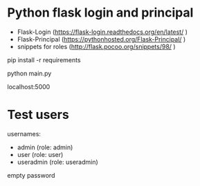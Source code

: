 # Python flask login and principal

* Flask-Login (https://flask-login.readthedocs.org/en/latest/ )
* Flask-Principal (https://pythonhosted.org/Flask-Principal/ )
* snippets for roles (http://flask.pocoo.org/snippets/98/ )


pip install -r requirements

python main.py

localhost:5000

# Test users
usernames: 

* admin (role: admin)
* user  (role: user)
* useradmin (role: useradmin)

empty password
